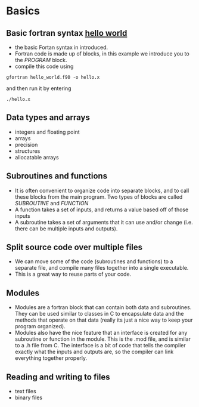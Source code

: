 # Basics

## Basic fortran syntax [hello world](hello_world.f90)
* the basic Fortan syntax in introduced.
* Fortran code is made up of blocks, in this example we introduce you
to the *PROGRAM* block.
* compile this code using
```
gfortran hello_world.f90 -o hello.x
```
and then run it by entering
```
./hello.x
```


## Data types and arrays
* integers and floating point
* arrays
* precision
* structures
* allocatable arrays


## Subroutines and functions
* It is often convenient to organize code into separate blocks, and to
  call these blocks from the main program. Two types of blocks are
  called *SUBROUTINE* and *FUNCTION*
* A function takes a set of inputs, and returns a value based off of
those inputs
* A subroutine takes a set of arguments that it can use and/or change
  (i.e. there can be multiple inputs and outputs).


## Split source code over multiple files
* We can move some of the code (subroutines and functions) to a
  separate file, and compile many files together into a single
  executable.
* This is a great way to reuse parts of your code.


## Modules
* Modules are a fortran block that can contain both data and
  subroutines. They can be used similar to classes in C to encapsulate
  data and the methods that operate on that data (really its just a
  nice way to keep your program organized).
* Modules also have the nice feature that an interface is created for
  any subroutine or function in the module. This is the .mod file, and
  is similar to a .h file from C. The interface is a bit of code that
  tells the compiler exactly what the inputs and outputs are, so the
  compiler can link everything together properly.

## Reading and writing to files
* text files
* binary files
